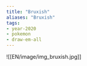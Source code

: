 ```yaml
---
title: "Bruxish"
aliases: "Bruxish"
tags:
- year-2020
- pokemon
- draw-em-all
---
```

![[EN/image/img_bruxish.jpg]]